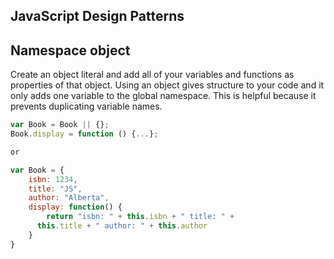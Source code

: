 ## JavaScript Design Patterns

## Namespace object
Create an object literal and add all of your variables and 
functions as properties of that object.  Using an object gives structure to your code and it only adds one variable to the global
namespace.  This is helpful because it prevents duplicating
variable names.  

```js
var Book = Book || {};
Book.display = function () {...};

or 

var Book = {
	isbn: 1234,
	title: "JS",
	author: "Alberta",
	display: function() {
		return "isbn: " + this.isbn + " title: " +
      this.title + " author: " + this.author
	}
}
```


